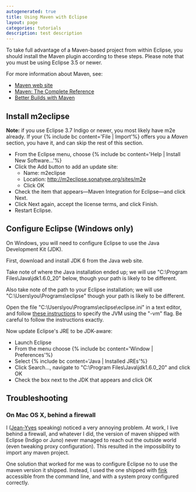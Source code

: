 ```yaml
---
autogenerated: true
title: Using Maven with Eclipse
layout: page
categories: tutorials
description: test description
---
```


To take full advantage of a Maven-based project from within Eclipse, you should install the Maven plugin according to these steps. Please note that you must be using Eclipse 3.5 or newer.

For more information about Maven, see:

-   [Maven web site](http://maven.apache.org/)
-   [Maven: The Complete Reference](http://www.sonatype.com/books/mvnref-book/reference/public-book.html)
-   [Better Builds with Maven](http://www.maestrodev.com/better-builds-with-maven/0-about-this-guide)

Install m2eclipse
-----------------

**Note:** if you use Eclipse 3.7 Indigo or newer, you most likely have m2e already. If your {% include bc content='File | Import'%} offers you a *Maven* section, you have it, and can skip the rest of this section.

-   From the Eclipse menu, choose {% include bc content='Help | Install New Software...'%}
-   Click the Add button to add an update site:
    -   Name: m2eclipse
    -   Location: http://m2eclipse.sonatype.org/sites/m2e
    -   Click OK
-   Check the item that appears—Maven Integration for Eclipse—and click Next.
-   Click Next again, accept the license terms, and click Finish.
-   Restart Eclipse.

Configure Eclipse (Windows only)
--------------------------------

On Windows, you will need to configure Eclipse to use the Java Development Kit (JDK).

First, download and install JDK 6 from the Java web site.

Take note of where the Java installation ended up; we will use "C:\\Program Files\\Java\\jdk1.6.0\_20" below, though your path is likely to be different.

Also take note of the path to your Eclipse installation; we will use "C:\\Users\\you\\Programs\\eclipse" though your path is likely to be different.

Open the file "C:\\Users\\you\\Programs\\eclipse\\eclipse.ini" in a text editor, and follow [these instructions](http://wiki.eclipse.org/Eclipse.ini#Specifying_the_JVM) to specify the JVM using the "-vm" flag. Be careful to follow the instructions exactly.

Now update Eclipse's JRE to be JDK-aware:

-   Launch Eclipse
-   From the menu choose {% include bc content='Window | Preferences'%}
-   Select {% include bc content='Java | Installed JREs'%}
-   Click Search..., navigate to "C:\\Program Files\\Java\\jdk1.6.0\_20" and click OK
-   Check the box next to the JDK that appears and click OK

Troubleshooting
---------------

### On Mac OS X, behind a firewall

I ([Jean-Yves](JeanYvesTinevez) speaking) noticed a very annoying problem. At work, I live behind a firewall, and whatever I did, the version of maven shipped with Eclipse (Indigo or Juno) never managed to reach out the outside world (even tweaking proxy configuration). This resulted in the impossibility to import any maven project.

One solution that worked for me was to configure Eclipse no to use the maven version it shipped. Instead, I used the one shipped with [fink](http://pdb.finkproject.org/pdb/package.php/maven) accessible from the command line, and with a system proxy configured correctly.
